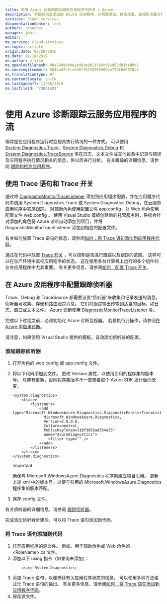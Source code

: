 ```yaml
---
title: 使用 Azure 诊断跟踪云服务应用程序中的流 | Azure
description: 将跟踪消息添加到 Azure 应用程序，以帮助调试、性能度量、监视和流量分析等。
services: cloud-services
documentationCenter: .net
authors: rboucher
manager: jwhit
editor: ''
ms.service: cloud-services
ms.topic: article
origin.date: 02/20/2016
ms.date: 11/18/2019
ms.author: v-yiso
ms.openlocfilehash: 0be789e8b4a1eda3e9b13760c992d55d03beddd5
ms.sourcegitcommit: 5844ad7c1ccb98ff8239369609ea739fb86670a4
ms.translationtype: HT
ms.contentlocale: zh-CN
ms.lasthandoff: 11/08/2019
ms.locfileid: "73831439"
---
```

# <a name="trace-the-flow-of-a-cloud-services-application-with-azure-diagnostics"></a>使用 Azure 诊断跟踪云服务应用程序的流

跟踪是在应用程序运行时监视其执行情况的一种方式。 可以使用 [System.Diagnostics.Trace](https://msdn.microsoft.com/zh-cn/library/system.diagnostics.trace.aspx)、[System.Diagnostics.Debug](https://msdn.microsoft.com/zh-cn/library/system.diagnostics.debug.aspx) 和 [System.Diagnostics.TraceSource](https://msdn.microsoft.com/zh-cn/library/system.diagnostics.tracesource.aspx) 类在日志、文本文件或其他设备中记录与错误及应用程序执行情况相关的信息，供以后进行分析。 有关跟踪的详细信息，请参阅 [跟踪和检测应用程序](https://msdn.microsoft.com/zh-cn/library/zs6s4h68.aspx)。

## <a name="use-trace-statements-and-trace-switches"></a>使用 Trace 语句和 Trace 开关

通过将 [DiagnosticMonitorTraceListener](https://msdn.microsoft.com/zh-cn/library/azure/microsoft.windowsazure.diagnostics.diagnosticmonitortracelistener.aspx) 添加到应用程序配置，并在应用程序代码中调用 System.Diagnostics.Trace 或 System.Diagnostics.Debug，在云服务应用程序中实施跟踪。 对辅助角色使用配置文件 app.config，对 Web 角色使用配置文件 web.config   。 使用 Visual Studio 模板创建新的托管服务时，系统会针对添加的角色将 Azure 诊断自动添加到项目，并将 DiagnosticMonitorTraceListener 添加到相应的配置文件。

有关如何放置 Trace 语句的信息，请参阅[如何：将 Trace 语句添加到应用程序代码](https://msdn.microsoft.com/zh-cn/library/zd83saa2.aspx)。

通过在代码中放置 [Trace 开关](https://msdn.microsoft.com/zh-cn/library/3at424ac.aspx) ，可以控制是否进行跟踪以及跟踪的范围。 这样可以在生产环境中监视应用程序的状态。 这在使用多台计算机上运行的多个组件的业务应用程序中尤其重要。 有关更多信息，请参阅[如何：配置 Trace 开关](https://msdn.microsoft.com/zh-cn/library/t06xyy08.aspx)。

## <a name="configure-the-trace-listener-in-an-azure-application"></a>在 Azure 应用程序中配置跟踪侦听器

Trace、Debug 和 TraceSource 都需要设置“侦听器”来收集和记录发送的消息。 侦听器可收集、存储和路由跟踪消息。 它们将跟踪输出传输到适当的目标，如日志、窗口或文本文件。 Azure 诊断使用 [DiagnosticMonitorTraceListener](https://msdn.microsoft.com/zh-cn/library/azure/microsoft.windowsazure.diagnostics.diagnosticmonitortracelistener.aspx) 类。

完成以下过程之前，必须初始化 Azure 诊断监视器。 若要执行此操作，请参阅[在 Azure 中启用诊断](./cloud-services-dotnet-diagnostics.md)。

请注意，如果使用 Visual Studio 提供的模板，自动添加侦听器的配置。

### <a name="add-a-trace-listener"></a>添加跟踪侦听器

1. 打开角色的 web.config 或 app.config 文件。
2. 将以下代码添加到文件。 更改 Version 属性，以使用引用的程序集的版本号。 除非有更新，否则程序集版本不一定随着每个 Azure SDK 发行版而改变。

    ```
    <system.diagnostics>
        <trace>
            <listeners>
                <add type="Microsoft.WindowsAzure.Diagnostics.DiagnosticMonitorTraceListener,
                  Microsoft.WindowsAzure.Diagnostics,
                  Version=2.8.0.0,
                  Culture=neutral,
                  PublicKeyToken=31bf3856ad364e35"
                  name="AzureDiagnostics">
                    <filter type="" />
                </add>
            </listeners>
        </trace>
    </system.diagnostics>
    ```
    >[!IMPORTANT]
    > 确保与 Microsoft.WindowsAzure.Diagnostics 程序集建立项目引用。 更新上述 xml 中的版本号，以便与引用的 Microsoft.WindowsAzure.Diagnostics 程序集的版本匹配。

3. 保存 config 文件。

有关侦听器的详细信息，请参阅 [跟踪侦听器](https://msdn.microsoft.com/zh-cn/library/4y5y10s7.aspx)。

完成添加侦听器步骤后，可以将 Trace 语句添加到代码。

### <a name="to-add-trace-statement-to-your-code"></a>将 Trace 语句添加到代码
1. 打开应用程序的源文件。 例如，用于辅助角色或 Web 角色的 \<RoleName>.cs 文件。
2. 添加以下 using 指令（如果尚未添加）：
    ```
        using System.Diagnostics;
    ```
3. 添加 Trace 语句，以便捕获有关应用程序状态的信息。 可以使用多种方法格式化 Trace 语句的输出。 有关更多信息，请参阅[如何：将 Trace 语句添加到应用程序代码](https://msdn.microsoft.com/zh-cn/library/zd83saa2.aspx)。
4. 保存源文件。